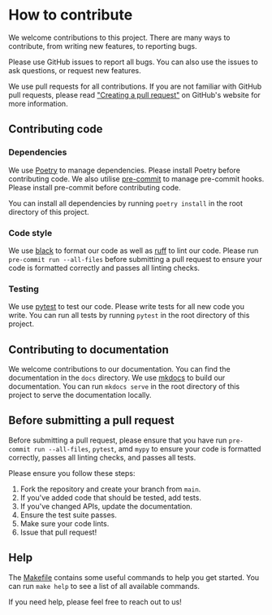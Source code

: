# How to contribute
We welcome contributions to this project. There are many ways to contribute, from writing new features, to reporting
bugs.

Please use GitHub issues to report all bugs. You can also use the issues to ask questions, or request new features.

We use pull requests for all contributions. If you are not familiar with GitHub pull requests, please read
["Creating a pull request"](https://help.github.com/articles/creating-a-pull-request/) on GitHub's website for more
information.

## Contributing code

### Dependencies
We use [Poetry](https://python-poetry.org/) to manage dependencies. Please install Poetry before contributing code.
We also utilise [pre-commit](https://pre-commit.com/) to manage pre-commit hooks. Please install pre-commit before
contributing code.

You can install all dependencies by running `poetry install` in the root directory of this project.

### Code style
We use [black](https://black.readthedocs.io/en/stable/) to format our code as well as [ruff](https://beta.ruff.rs/docs/)
to lint our code. Please run `pre-commit run --all-files` before submitting a pull request to ensure your code is
formatted correctly and passes all linting checks.

### Testing
We use [pytest](https://docs.pytest.org/en/stable/) to test our code. Please write tests for all new code you write.
You can run all tests by running `pytest` in the root directory of this project.

## Contributing to documentation
We welcome contributions to our documentation. You can find the documentation in the `docs` directory. We use
[mkdocs](https://www.mkdocs.org/) to build our documentation. You can run `mkdocs serve` in the root directory of this
project to serve the documentation locally.

## Before submitting a pull request
Before submitting a pull request, please ensure that you have run `pre-commit run --all-files`, `pytest`, amd `mypy` to
ensure your code is formatted correctly, passes all linting checks, and passes all tests.

Please ensure you follow these steps:
1. Fork the repository and create your branch from `main`.
2. If you've added code that should be tested, add tests.
3. If you've changed APIs, update the documentation.
4. Ensure the test suite passes.
5. Make sure your code lints.
6. Issue that pull request!

## Help
The [Makefile](Makefile) contains some useful commands to help you get started. You can run `make help` to see a list
of all available commands.

If you need help, please feel free to reach out to us!
